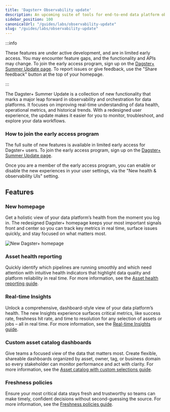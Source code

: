 ```yaml
---
title: 'Dagster+ Observability update'
description: An upcoming suite of tools for end-to-end data platform observability
sidebar_position: 100
canonicalUrl: "/guides/labs/observability-update"
slug: "/guides/labs/observability-update"
---
```


:::info

These features are under active development, and are in limited early access. You may encounter feature gaps, and the functionality and APIs may change. To join the early access program, sign up on the [Dagster+ Summer Update page](https://dagster.io/summer). To report issues or give feedback, use the "Share feedback" button at the top of your homepage.

:::

The Dagster+ Summer Update is a collection of new functionality that marks a major leap forward in observability and orchestration for data platforms. It focuses on improving real-time understanding of data health, operational metrics, and historical trends. With a redesigned user experience, the update makes it easier for you to monitor, troubleshoot, and explore your data workflows.

### How to join the early access program

The full suite of new features is available in limited early access for Dagster+ users. To join the early access program, sign up on the [Dagster+ Summer Update page](https://dagster.io/summer).

Once you are a member of the early access program, you can enable or disable the new experiences in your user settings, via the "New health & observability UIs" setting.

## Features

### New homepage

Get a holistic view of your data platform’s health from the moment you log in. The redesigned Dagster+ homepage keeps your most important signals front and center so you can track key metrics in real time, surface issues quickly, and stay focused on what matters most.

![New Dagster+ homepage](/images/guides/labs/observability-update/new-dagster-plus-homepage.png)

### Asset health reporting

Quickly identify which pipelines are running smoothly and which need attention with intuitive health indicators that highlight data quality and platform reliability in real time. For more information, see the [Asset health reporting guide](/guides/labs/observability-update/asset-health).

### Real-time Insights

Unlock a comprehensive, dashboard-style view of your data platform’s health. The new Insights experience surfaces critical metrics, like success rate, freshness hit rate, and time to resolution for any selection of assets or jobs – all in real time. For more information, see the [Real-time Insights guide](/guides/labs/observability-update/insights).

### Custom asset catalog dashboards

Give teams a focused view of the data that matters most. Create flexible, shareable dashboards organized by asset, owner, tag, or business domain so every stakeholder can monitor performance and act with clarity. For more information, see the [Asset catalog with custom selections guide](/guides/labs/observability-update/asset-catalog).

### Freshness policies

Ensure your most critical data stays fresh and trustworthy so teams can make timely, confident decisions without second-guessing the source. For more information, see the [Freshness policies guide](/guides/labs/observability-update/freshness).
